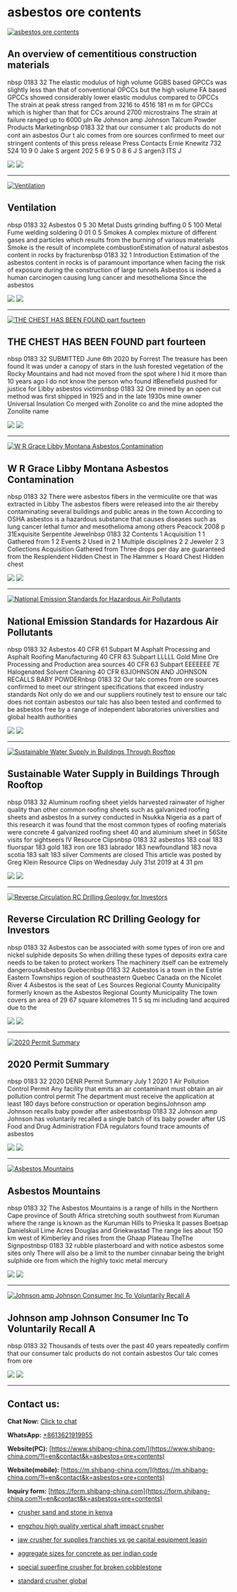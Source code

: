 # asbestos ore contents

<a href="https://swt.shibang-china.com/?l=en&img&k=asbestos+ore+contents" target="_blank">![asbestos ore contents](http://static.shibang-china.com/all-800x300/628.jpg)</a>

## An overview of cementitious construction materials
nbsp 0183 32 The elastic modulus of high volume GGBS based GPCCs was slightly less than that of conventional OPCCs but the high volume FA based GPCCs showed considerably lower elastic modulus compared to OPCCs The strain at peak stress ranged from 3216 to 4516 181 m m for GPCCs which is higher than that for CCs around 2700 microstrains The strain at failure ranged up to 6000 μIn Re Johnson amp Johnson Talcum Powder Products Marketingnbsp 0183 32 that our consumer t alc products do not cont ain asbestos Our t alc comes from ore sources conﬁrmed to meet our stringent contents of this press release Press Contacts Ernie Knewitz 732 524 10 9 0 Jake S argent 202 5 6 9 5 0 8 6 J S argen3 ITS J


<a href="https://whatsapp.shibangsoft.com/WhatsApp.php" target="_blank" title="WhatsApp">![](http://static.shibang-china.com/icon/whatsapp.png)</a> <a href="https://swt.shibang-china.com/?l=en&icon&k=asbestos+ore+contents" target="_blank">![](http://static.shibang-china.com/icon/chat-en.png)</a>

---

<a href="https://swt.shibang-china.com/?l=en&img&k=asbestos+ore+contents" target="_blank">![Ventilation](http://static.shibang-china.com/all-800x300/1034.jpg)</a>

## Ventilation
nbsp 0183 32 Asbestos 0 5 30 Metal Dusts grinding buffing 0 5 100 Metal Fume welding soldering 0 01 0 5 Smokes A complex mixture of different gases and particles which results from the burning of various materials Smoke is the result of incomplete combustionEstimation of natural asbestos content in rocks by fracturenbsp 0183 32 1 Introduction Estimation of the asbestos content in rocks is of paramount importance when facing the risk of exposure during the construction of large tunnels Asbestos is indeed a human carcinogen causing lung cancer and mesothelioma Since the asbestos


<a href="https://whatsapp.shibangsoft.com/WhatsApp.php" target="_blank" title="WhatsApp">![](http://static.shibang-china.com/icon/whatsapp.png)</a> <a href="https://swt.shibang-china.com/?l=en&icon&k=asbestos+ore+contents" target="_blank">![](http://static.shibang-china.com/icon/chat-en.png)</a>

---

<a href="https://swt.shibang-china.com/?l=en&img&k=asbestos+ore+contents" target="_blank">![THE CHEST HAS BEEN FOUND part fourteen](http://static.shibang-china.com/all-800x300/1523.jpg)</a>

## THE CHEST HAS BEEN FOUND part fourteen
nbsp 0183 32 SUBMITTED June 6th 2020 by Forrest The treasure has been found It was under a canopy of stars in the lush forested vegetation of the Rocky Mountains and had not moved from the spot where I hid it more than 10 years ago I do not know the person who found itBenefield pushed for justice for Libby asbestos victimsnbsp 0183 32 Ore mined by an open cut method was first shipped in 1925 and in the late 1930s mine owner Universal Insulation Co merged with Zonolite co and the mine adopted the Zonolite name


<a href="https://whatsapp.shibangsoft.com/WhatsApp.php" target="_blank" title="WhatsApp">![](http://static.shibang-china.com/icon/whatsapp.png)</a> <a href="https://swt.shibang-china.com/?l=en&icon&k=asbestos+ore+contents" target="_blank">![](http://static.shibang-china.com/icon/chat-en.png)</a>

---

<a href="https://swt.shibang-china.com/?l=en&img&k=asbestos+ore+contents" target="_blank">![W R Grace Libby Montana Asbestos Contamination](http://static.shibang-china.com/all-800x300/809.jpg)</a>

## W R Grace Libby Montana Asbestos Contamination
nbsp 0183 32 There were asbestos fibers in the vermiculite ore that was extracted in Libby The asbestos fibers were released into the air thereby contaminating several buildings and public areas in the town According to OSHA asbestos is a hazardous substance that causes diseases such as lung cancer lethal tumor and mesothelioma among others Peacock 2008 p 31Exquisite Serpentite Jewelnbsp 0183 32 Contents 1 Acquisition 1 1 Gathered from 1 2 Events 2 Used in 2 1 Multiple disciplines 2 2 Jeweler 2 3 Collections Acquisition Gathered from Three drops per day are guaranteed from the Resplendent Hidden Chest in The Hammer s Hoard Chest Hidden chest


<a href="https://whatsapp.shibangsoft.com/WhatsApp.php" target="_blank" title="WhatsApp">![](http://static.shibang-china.com/icon/whatsapp.png)</a> <a href="https://swt.shibang-china.com/?l=en&icon&k=asbestos+ore+contents" target="_blank">![](http://static.shibang-china.com/icon/chat-en.png)</a>

---

<a href="https://swt.shibang-china.com/?l=en&img&k=asbestos+ore+contents" target="_blank">![National Emission Standards for Hazardous Air Pollutants](http://static.shibang-china.com/all-800x300/234.jpg)</a>

## National Emission Standards for Hazardous Air Pollutants
nbsp 0183 32 Asbestos 40 CFR 61 Subpart M Asphalt Processing and Asphalt Roofing Manufacturing 40 CFR 63 Subpart LLLLL Gold Mine Ore Processing and Production area sources 40 CFR 63 Subpart EEEEEEE 7E Halogenated Solvent Cleaning 40 CFR 63JOHNSON AND JOHNSON RECALLS BABY POWDERnbsp 0183 32 Our talc comes from ore sources confirmed to meet our stringent specifications that exceed industry standards Not only do we and our suppliers routinely test to ensure our talc does not contain asbestos our talc has also been tested and confirmed to be asbestos free by a range of independent laboratories universities and global health authorities


<a href="https://whatsapp.shibangsoft.com/WhatsApp.php" target="_blank" title="WhatsApp">![](http://static.shibang-china.com/icon/whatsapp.png)</a> <a href="https://swt.shibang-china.com/?l=en&icon&k=asbestos+ore+contents" target="_blank">![](http://static.shibang-china.com/icon/chat-en.png)</a>

---

<a href="https://swt.shibang-china.com/?l=en&img&k=asbestos+ore+contents" target="_blank">![Sustainable Water Supply in Buildings Through Rooftop](http://static.shibang-china.com/all-800x300/1465.jpg)</a>

## Sustainable Water Supply in Buildings Through Rooftop
nbsp 0183 32 Aluminum roofing sheet yields harvested rainwater of higher quality than other common roofing sheets such as galvanized roofing sheets and asbestos In a survey conducted in Nsukka Nigeria as a part of this research it was found that the most common types of roofing materials were concrete 4 galvanized roofing sheet 40 and aluminium sheet in 56Site visits for sightseers IV Resource Clipsnbsp 0183 32 asbestos 183 coal 183 fluorspar 183 gold 183 iron ore 183 labrador 183 newfoundland 183 nova scotia 183 salt 183 silver Comments are closed This article was posted by Greg Klein Resource Clips on Wednesday July 31st 2019 at 4 31 pm


<a href="https://whatsapp.shibangsoft.com/WhatsApp.php" target="_blank" title="WhatsApp">![](http://static.shibang-china.com/icon/whatsapp.png)</a> <a href="https://swt.shibang-china.com/?l=en&icon&k=asbestos+ore+contents" target="_blank">![](http://static.shibang-china.com/icon/chat-en.png)</a>

---

<a href="https://swt.shibang-china.com/?l=en&img&k=asbestos+ore+contents" target="_blank">![Reverse Circulation RC Drilling Geology for Investors](http://static.shibang-china.com/all-800x300/385.jpg)</a>

## Reverse Circulation RC Drilling Geology for Investors
nbsp 0183 32 Asbestos can be associated with some types of iron ore and nickel sulphide deposits So when drilling these types of deposits extra care needs to be taken to protect workers The machinery itself can be extremely dangerousAsbestos Quebecnbsp 0183 32 Asbestos is a town in the Estrie Eastern Townships region of southeastern Quebec Canada on the Nicolet River 4 Asbestos is the seat of Les Sources Regional County Municipality formerly known as the Asbestos Regional County Municipality The town covers an area of 29 67 square kilometres 11 5 sq mi including land acquired due to the


<a href="https://whatsapp.shibangsoft.com/WhatsApp.php" target="_blank" title="WhatsApp">![](http://static.shibang-china.com/icon/whatsapp.png)</a> <a href="https://swt.shibang-china.com/?l=en&icon&k=asbestos+ore+contents" target="_blank">![](http://static.shibang-china.com/icon/chat-en.png)</a>

---

<a href="https://swt.shibang-china.com/?l=en&img&k=asbestos+ore+contents" target="_blank">![2020 Permit Summary](http://static.shibang-china.com/all-800x300/361.jpg)</a>

## 2020 Permit Summary
nbsp 0183 32 2020 DENR Permit Summary July 1 2020 1 Air Pollution Control Permit Any facility that emits an air contaminant must obtain an air pollution control permit The department must receive the application at least 180 days before construction or operation beginsJohnson amp Johnson recalls baby powder after asbestosnbsp 0183 32 Johnson amp Johnson has voluntarily recalled a single batch of its baby powder after US Food and Drug Administration FDA regulators found trace amounts of asbestos


<a href="https://whatsapp.shibangsoft.com/WhatsApp.php" target="_blank" title="WhatsApp">![](http://static.shibang-china.com/icon/whatsapp.png)</a> <a href="https://swt.shibang-china.com/?l=en&icon&k=asbestos+ore+contents" target="_blank">![](http://static.shibang-china.com/icon/chat-en.png)</a>

---

<a href="https://swt.shibang-china.com/?l=en&img&k=asbestos+ore+contents" target="_blank">![Asbestos Mountains](http://static.shibang-china.com/all-800x300/1299.jpg)</a>

## Asbestos Mountains
nbsp 0183 32 The Asbestos Mountains is a range of hills in the Northern Cape province of South Africa stretching south southwest from Kuruman where the range is known as the Kuruman Hills to Prieska It passes Boetsap Danielskuil Lime Acres Douglas and Griekwastad The range lies about 150 km west of Kimberley and rises from the Ghaap Plateau TheThe Signpostnbsp 0183 32 rubble plasterboard and with notice asbestos some sites only There will also be a limit to the number cinnabar being the bright sulphide ore from which the highly toxic metal mercury


<a href="https://whatsapp.shibangsoft.com/WhatsApp.php" target="_blank" title="WhatsApp">![](http://static.shibang-china.com/icon/whatsapp.png)</a> <a href="https://swt.shibang-china.com/?l=en&icon&k=asbestos+ore+contents" target="_blank">![](http://static.shibang-china.com/icon/chat-en.png)</a>

---

<a href="https://swt.shibang-china.com/?l=en&img&k=asbestos+ore+contents" target="_blank">![Johnson amp Johnson Consumer Inc To Voluntarily Recall A](http://static.shibang-china.com/all-800x300/374.jpg)</a>

## Johnson amp Johnson Consumer Inc To Voluntarily Recall A
nbsp 0183 32 Thousands of tests over the past 40 years repeatedly confirm that our consumer talc products do not contain asbestos Our talc comes from ore

<a href="https://whatsapp.shibangsoft.com/WhatsApp.php" target="_blank" title="WhatsApp">![](http://static.shibang-china.com/icon/whatsapp.png)</a> <a href="https://swt.shibang-china.com/?l=en&icon&k=asbestos+ore+contents" target="_blank">![](http://static.shibang-china.com/icon/chat-en.png)</a>

---
## Contact us:

**Chat Now:** [Click to chat](https://swt.shibang-china.com?l=en&contact&k=asbestos+ore+contents)

**WhatsApp:**  [+8613621919955](https://whatsapp.shibangsoft.com/WhatsApp.php)

**Website(PC):** [https://www.shibang-china.com/](https://www.shibang-china.com/?l=en&contact&k=asbestos+ore+contents)

**Website(mobile):** [https://m.shibang-china.com/](https://m.shibang-china.com/?l=en&contact&k=asbestos+ore+contents)

**Inquiry form:** [https://form.shibang-china.com](https://form.shibang-china.com?l=en&contact&k=asbestos+ore+contents)

* [crusher sand and stone in kenya](../170/crusher%20sand%20and%20stone%20in%20kenya.md)

* [engzhou high quality vertical shaft impact crusher](../168/engzhou%20high%20quality%20vertical%20shaft%20impact%20crusher.md)

* [jaw crusher for supplies franchies vs ge capital equipment leasin](../168/jaw%20crusher%20for%20supplies%20franchies%20vs%20ge%20capital%20equipment%20leasin.md)

* [aggregate sizes for concrete as per indian code](../163/aggregate%20sizes%20for%20concrete%20as%20per%20indian%20code.md)

* [special superfine crusher for broken cobblestone](../166/special%20superfine%20crusher%20for%20broken%20cobblestone.md)

* [standard crusher global](../166/standard%20crusher%20global.md)